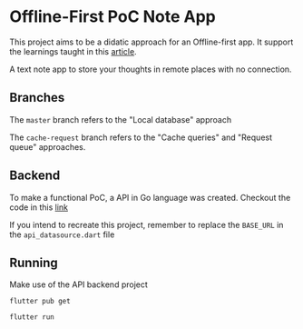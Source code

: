 # Offline-First PoC Note App

This project aims to be a didatic approach for an Offline-first app. It support the learnings taught in this [article](https://medium.com/@felipeemidio).

A text note app to store your thoughts in remote places with no connection.

## Branches

The `master` branch refers to the "Local database" approach

The `cache-request` branch refers to the "Cache queries" and "Request queue" approaches.

## Backend

To make a functional PoC, a API in Go language was created. Checkout the code in this [link](https://github.com/felipeemidio/offline-first-api)

If you intend to recreate this project, remember to replace the `BASE_URL` in the `api_datasource.dart` file

## Running

Make use of the API backend project

```
flutter pub get
```

```
flutter run
```


